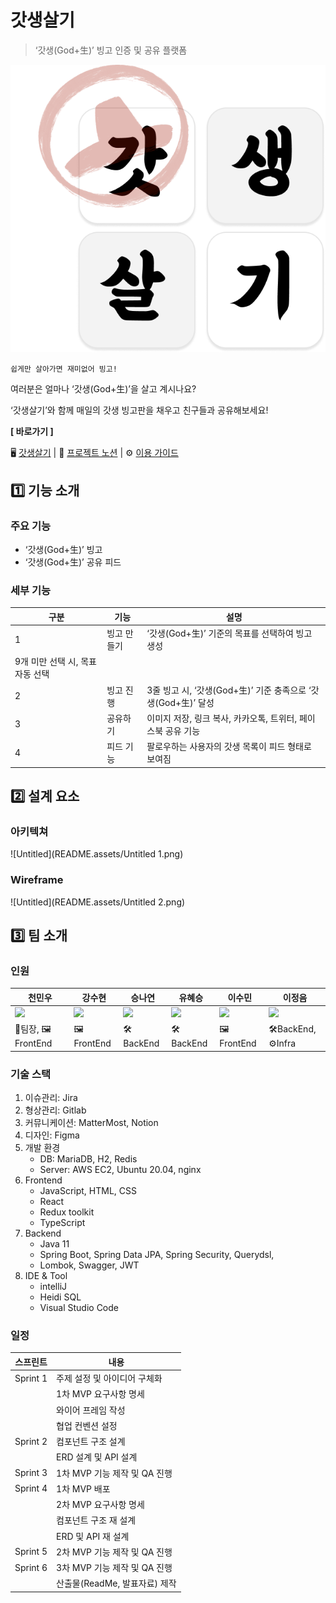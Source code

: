 # 갓생살기

> ‘갓생(God+生)’ 빙고 인증 및 공유 플랫폼


![Untitled](README.assets/Untitled.png)

`쉽게만 살아가면 재미없어 빙고!`

여러분은 얼마나 ‘갓생(God+生)’을 살고 계시나요?

‘갓생살기’와 함께 매일의 갓생 빙고판을 채우고 친구들과 공유해보세요!

**[ 바로가기 ]**

🖥 [갓생살기](https://godlife.today) | 📄 [프로젝트 노션](https://www.notion.so/creekbros/by-OvCORS-c0de0573c344409ea32fdcd561f0b7c4) | ⚙ [이용 가이드](https://www.notion.so/creekbros/99f2563c3d104c32b2347ca35cea800b)

## 1️⃣ 기능 소개

### 주요 기능

- ‘갓생(God+生)’ 빙고
- ‘갓생(God+生)’ 공유 피드

### 세부 기능

| 구분                             | 기능        | 설명                                                         |
| -------------------------------- | ----------- | ------------------------------------------------------------ |
| 1                                | 빙고 만들기 | ‘갓생(God+生)’ 기준의 목표를 선택하여 빙고 생성              |
| 9개 미만 선택 시, 목표 자동 선택 |             |                                                              |
| 2                                | 빙고 진행   | 3줄 빙고 시, ‘갓생(God+生)’ 기준 충족으로 ‘갓생(God+生)’ 달성 |
| 3                                | 공유하기    | 이미지 저장, 링크 복사, 카카오톡, 트위터, 페이스북 공유 기능 |
| 4                                | 피드 기능   | 팔로우하는 사용자의 갓생 목록이 피드 형태로 보여짐           |

## 2️⃣ 설계 요소

### 아키텍쳐

![Untitled](README.assets/Untitled 1.png)

### Wireframe

![Untitled](README.assets/Untitled 2.png)


## 3️⃣ 팀 소개

### 인원

| 천민우    | 강수현    | 승나연   | 유혜승   | 이수민    | 이정음   |
| --------- | --------- | -------- | -------- | --------- | -------- |
| <img src="/uploads/d6e5a1679fd9834a583619049fe654f0/image.png" width="80%"> | <img src="/uploads/dd93ab77c5e94fcbc6e3187828582db3/image.png" width="80%"> | <img src="/uploads/2463014a4efadacab1839d68ad7d1786/image.png" width="80%"> | <img src="/uploads/b140ec721002e5494b9b04ab21c58a8b/image.png" width="80%"> | <img src="/uploads/d8651733cd14fd1a60718f800cf2cd33/image.png" width="80%"> | <img src="/uploads/7b6fa71b09603b8fc4939612d0bdcd07/image.png" width="80%"> |
| 💪팀장, 🖼FrontEnd | 🖼FrontEnd | 🛠BackEnd | 🛠BackEnd | 🖼FrontEnd | 🛠BackEnd, ⚙Infra  |

### 기술 스택

1. 이슈관리: Jira
2. 형상관리: Gitlab
3. 커뮤니케이션: MatterMost, Notion
4. 디자인: Figma
5. 개발 환경
   - DB: MariaDB, H2, Redis
   - Server: AWS EC2, Ubuntu 20.04, nginx
6. Frontend
   - JavaScript, HTML, CSS
   - React
   - Redux toolkit
   - TypeScript
7. Backend
   - Java 11
   - Spring Boot, Spring Data JPA, Spring Security, Querydsl,
   - Lombok, Swagger, JWT
8. IDE & Tool
   - intelliJ
   - Heidi SQL
   - Visual Studio Code

### 일정

| 스프린트 | 내용                          |
| -------- | ----------------------------- |
| Sprint 1 | 주제 설정 및 아이디어 구체화  |
|          | 1차 MVP 요구사항 명세         |
|          | 와이어 프레임 작성            |
|          | 협업 컨벤션 설정              |
| Sprint 2 | 컴포넌트 구조 설계            |
|          | ERD 설계 및 API 설계          |
| Sprint 3 | 1차 MVP 기능 제작 및 QA 진행  |
| Sprint 4 | 1차 MVP 배포                  |
|          | 2차 MVP 요구사항 명세         |
|          | 컴포넌트 구조 재 설계         |
|          | ERD 및 API 재 설계            |
| Sprint 5 | 2차 MVP 기능 제작 및 QA 진행  |
| Sprint 6 | 3차 MVP 기능 제작 및 QA 진행 |
|          | 산출물(ReadMe, 발표자료) 제작 |
